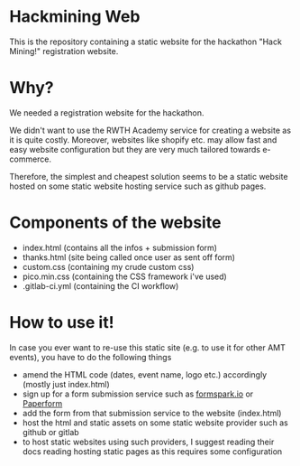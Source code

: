 # Hackmining Web

This is the repository containing a static website for the hackathon "Hack Mining!" registration website.

# Why?

We needed a registration website for the hackathon.

We didn't want to use the RWTH Academy service for creating a website as it is quite costly.
Moreover, websites like shopify etc. may allow fast and easy website configuration but they 
are very much tailored towards e-commerce. 

Therefore, the simplest and cheapest solution seems to be a static website hosted on some static
website hosting service such as github pages.

# Components of the website

- index.html (contains all the infos + submission form)
- thanks.html (site being called once user as sent off form)
- custom.css (containing my crude custom css)
- pico.min.css (containing the CSS framework i've used)
- .gitlab-ci.yml (containing the CI workflow)

# How to use it!

In case you ever want to re-use this static site (e.g. to use it for other AMT events),
you have to do the following things

- amend the HTML code (dates, event name, logo etc.) accordingly (mostly just index.html)
- sign up for a form submission service such as [formspark.io](https://formspark.io/) or [Paperform](https://paperform.co/)
- add the form from that submission service to the website (index.html)
- host the html and static assets on some static website provider such as github or gitlab
- to host static websites using such providers, I suggest reading their docs reading hosting static pages as this requires some configuration

